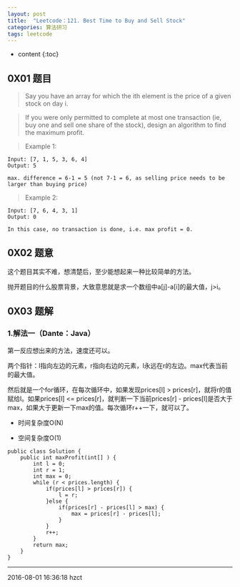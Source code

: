```yaml
---
layout: post
title:  "Leetcode：121. Best Time to Buy and Sell Stock"
categories: 算法研习
tags: leetcode
---
```


* content
{:toc}

## 0X01 题目

> Say you have an array for which the ith element is the price of a given stock on day i.

> If you were only permitted to complete at most one transaction (ie, buy one and sell one share of the stock), design an algorithm to find the maximum profit.




> Example 1:

```
Input: [7, 1, 5, 3, 6, 4]
Output: 5

max. difference = 6-1 = 5 (not 7-1 = 6, as selling price needs to be larger than buying price)
```

> Example 2:

```
Input: [7, 6, 4, 3, 1]
Output: 0

In this case, no transaction is done, i.e. max profit = 0.
```

## 0X02 题意

这个题目其实不难，想清楚后，至少能想起来一种比较简单的方法。

抛开题目的什么股票背景，大致意思就是求一个数组中a[j]-a[i]的最大值，j>i。


## 0X03 题解

### 1.解法一（Dante：Java）

第一反应想出来的方法，速度还可以。

两个指针：l指向左边的元素，r指向右边的元素，l永远在r的左边。max代表当前的最大值。

然后就是一个for循环，在每次循环中，如果发现prices[l] > prices[r]，就将r的值赋给l。如果prices[l] <= prices[r]，就判断一下当前prices[r] - prices[l]是否大于max，如果大于更新一下max的值。每次循环r++一下，就可以了。

- 时间复杂度O(N)

- 空间复杂度O(1)

```
public class Solution {
    public int maxProfit(int[] ) {
        int l = 0;
        int r = 1;
        int max = 0;
        while (r < prices.length) {
            if(prices[l] > prices[r]) {
                l = r;
            }else {
                if(prices[r] - prices[l] > max) {
                    max = prices[r] - prices[l];
                }
            }
            r++;
        }
        return max;
    }
}
```

***
2016-08-01 16:36:18 hzct
